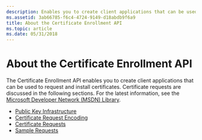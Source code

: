 ```yaml
---
description: Enables you to create client applications that can be used to request and install certificates.
ms.assetid: 3ab66785-f6c4-4724-9149-d18abdb9f6a9
title: About the Certificate Enrollment API
ms.topic: article
ms.date: 05/31/2018
---
```


# About the Certificate Enrollment API

The Certificate Enrollment API enables you to create client applications that can be used to request and install certificates. Certificate requests are discussed in the following sections. For the latest information, see the [Microsoft Developer Network (MSDN) Library](/docs/).

- [Public Key Infrastructure](public-key-infrastructure.md)
- [Certificate Request Encoding](about-certificate-request-encoding.md)
- [Certificate Requests](certificate-requests.md)
- [Sample Requests](sample-requests.md)
